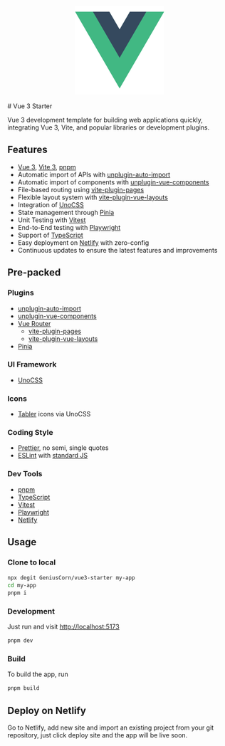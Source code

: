 <p align='center'>
  <img src='./public/vue.png' alt='vue3' height='200'/>
</p>
# Vue 3 Starter

Vue 3 development template for building web applications quickly, integrating Vue 3, Vite, and popular libraries or development plugins.

## Features

- [Vue 3](https://vuejs.org/), [Vite 3](https://vitejs.dev/), [pnpm](https://pnpm.io/)
- Automatic import of APIs with [unplugin-auto-import](https://github.com/antfu/unplugin-auto-import)
- Automatic import of components with [unplugin-vue-components](https://github.com/antfu/unplugin-vue-components)
- File-based routing using [vite-plugin-pages](https://github.com/hannoeru/vite-plugin-pages)
- Flexible layout system with [vite-plugin-vue-layouts](https://github.com/JohnCampionJr/vite-plugin-vue-layouts)
- Integration of [UnoCSS](https://unocss.dev/)
- State management through [Pinia](https://pinia.vuejs.org/)
- Unit Testing with [Vitest](https://vitest.dev/)
- End-to-End testing with [Playwright](https://playwright.dev/)
- Support of [TypeScript](https://www.typescriptlang.org/)
- Easy deployment on [Netlify](https://www.netlify.com/) with zero-config
- Continuous updates to ensure the latest features and improvements

## Pre-packed

### Plugins

- [unplugin-auto-import](https://github.com/antfu/unplugin-auto-import)
- [unplugin-vue-components](https://github.com/antfu/unplugin-vue-components)
- [Vue Router](https://router.vuejs.org/)
  - [vite-plugin-pages](https://github.com/hannoeru/vite-plugin-pages)
  - [vite-plugin-vue-layouts](https://github.com/JohnCampionJr/vite-plugin-vue-layouts)
- [Pinia](https://pinia.vuejs.org/)

### UI Framework

- [UnoCSS](https://github.com/unocss/unocss)

### Icons

- [Tabler](https://tabler-icons.io/) icons via UnoCSS

### Coding Style

- [Prettier](https://prettier.io/), no semi, single quotes
- [ESLint](https://eslint.org/) with [standard JS](https://standardjs.com/)

### Dev Tools

- [pnpm](https://pnpm.io/)
- [TypeScript](https://www.typescriptlang.org/)
- [Vitest](https://vitest.dev/)
- [Playwright](https://playwright.dev/)
- [Netlify](https://www.netlify.com/)

## Usage

### Clone to local

```sh
npx degit GeniusCorn/vue3-starter my-app
cd my-app
pnpm i
```

### Development

Just run and visit <http://localhost:5173>

```sh
pnpm dev
```

### Build

To build the app, run

```sh
pnpm build
```

## Deploy on Netlify

Go to Netlify, add new site and import an existing project from your git repository, just click deploy site and the app will be live soon.
